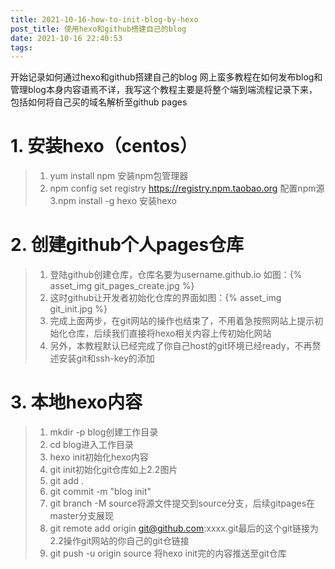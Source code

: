 ```yaml
---
title: 2021-10-16-how-to-init-blog-by-hexo
post_title: 使用hexo和github搭建自己的blog
date: 2021-10-16 22:40:53
tags:
---
```

开始记录如何通过hexo和github搭建自己的blog
网上蛮多教程在如何发布blog和管理blog本身内容语焉不详，我写这个教程主要是将整个端到端流程记录下来，包括如何将自己买的域名解析至github pages

# 1. 安装hexo（centos）
> 1. yum install npm 安装npm包管理器
> 2. npm config set registry https://registry.npm.taobao.org 配置npm源
> 3.npm install -g hexo 安装hexo

# 2. 创建github个人pages仓库
> 1. 登陆github创建仓库，仓库名要为username.github.io 如图：{% asset_img git_pages_create.jpg %}
> 2. 这时github让开发者初始化仓库的界面如图：{% asset_img git_init.jpg %}
> 3. 完成上面两步，在git网站的操作也结束了，不用着急按照网站上提示初始化仓库，后续我们直接将hexo相关内容上传初始化网站
> 4. 另外，本教程默认已经完成了你自己host的git环境已经ready，不再赘述安装git和ssh-key的添加

# 3. 本地hexo内容
> 1. mkdir -p blog创建工作目录
> 2. cd blog进入工作目录
> 3. hexo init初始化hexo内容
> 4. git init初始化git仓库如上2.2图片
> 5. git add .
> 6. git commit -m "blog init"
> 7. git branch -M source将源文件提交到source分支，后续gitpages在master分支展现
> 8. git remote add origin git@github.com:xxxx.git最后的这个git链接为2.2操作git网站的你自己的git仓链接
> 9. git push -u origin source 将hexo init完的内容推送至git仓库